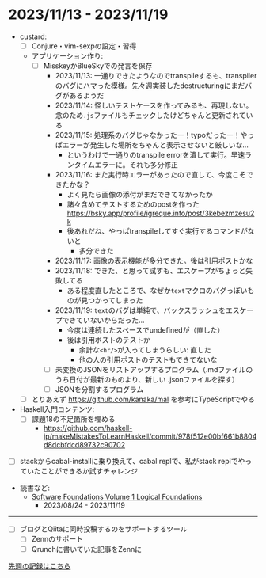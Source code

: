 # 2023/11/13 - 2023/11/19

- custard:
    - [ ] Conjure・vim-sexpの設定・習得
    - アプリケーション作り:
        - [ ] MisskeyかBlueSkyでの発言を保存
            - 2023/11/13: 一通りできたようなのでtranspileするも、transpilerのバグにハマった模様。先々週実装したdestructuringにまだバグがあるようだ
            - 2023/11/14: 怪しいテストケースを作ってみるも、再現しない。念のため`.js`ファイルもチェックしたけどちゃんと更新されている
            - 2023/11/15: 処理系のバグじゃなかったー！typoだったー！やっぱエラーが発生した場所をちゃんと表示させないと厳しいな...
                - というわけで一通りのtranspile errorを潰して実行。早速ランタイムエラーに。それも多分修正
            - 2023/11/16: また実行時エラーがあったので直して、今度こそできたかな？
                - よく見たら画像の添付がまだできてなかったか
                - 諸々含めてテストするためのpostを作った <https://bsky.app/profile/igreque.info/post/3kebezmzesu2k>
                - 後あれだね、やっぱtranspileしてすぐ実行するコマンドがないと
                    - 多分できた
            - 2023/11/17: 画像の表示機能が多分できた。後は引用ポストかな
            - 2023/11/18: できた、と思って試すも、エスケープがちょっと失敗してる
                - ある程度直したところで、なぜか`text`マクロのバグっぽいものが見つかってしまった
            - 2023/11/19: `text`のバグは単純で、バックスラッシュをエスケープできていないからだった...
                - 今度は連続したスペースでundefinedが（直した）
                - 後は引用ポストのテストか
                    - 余計な`<hr/>`が入ってしまうらしい: 直した
                    - 他の人の引用ポストのテストもできてないな
            - [ ] 未変換のJSONをリストアップするプログラム（.mdファイルのうち日付が最新のものより、新しい .jsonファイルを探す）
            - [ ] JSONを分割するプログラム
    - [ ] とりあえず <https://github.com/kanaka/mal> を参考にTypeScriptでやる
- Haskell入門コンテンツ:
    - [ ] 課題18の不足箇所を埋める
        - <https://github.com/haskell-jp/makeMistakesToLearnHaskell/commit/978f512e00bf661b8804d8dcbfdcd89732c90702>
- [ ] stackからcabal-installに乗り換えて、cabal replで、私がstack replでやっていたことができるか試すチャレンジ
- 読書など:
    - [Software Foundations Volume 1 Logical Foundations](https://softwarefoundations.cis.upenn.edu/lf-current/index.html)
        - 2023/08/24 - 2023/11/19

------

- [ ] ブログとQiitaに同時投稿するのをサポートするツール
    - [ ] Zennのサポート
    - [ ] Qrunchに書いていた記事をZennに

[先週の記録はこちら](https://github.com/igrep/daily-commits/blob/13a44d41e91f6abf1dfdc0f03e79020e26d5b829/yesterday.md)
